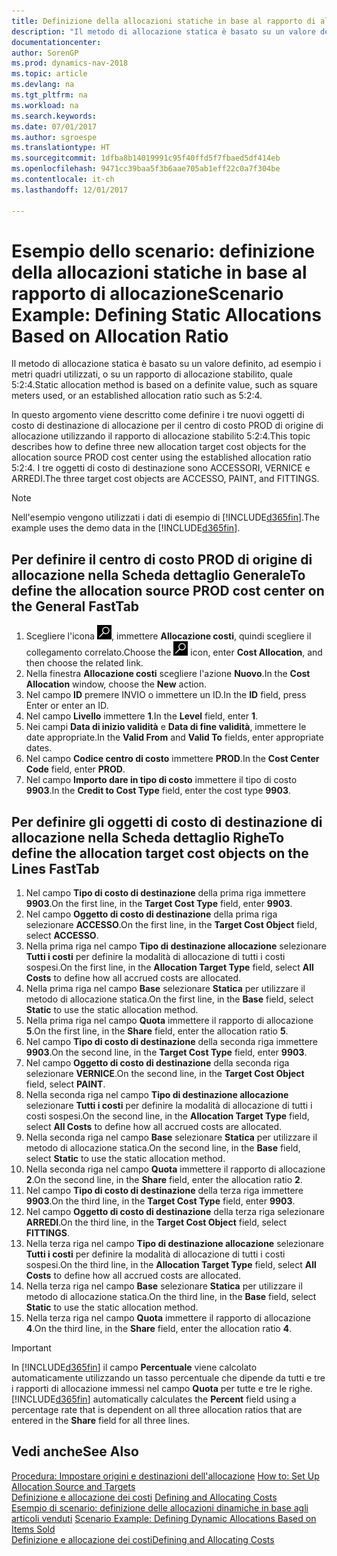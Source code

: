 ```yaml
---
title: Definizione della allocazioni statiche in base al rapporto di allocazione
description: "Il metodo di allocazione statica è basato su un valore definito, ad esempio i metri quadri utilizzati, o su un rapporto di allocazione stabilito, quale 5:2:4."
documentationcenter: 
author: SorenGP
ms.prod: dynamics-nav-2018
ms.topic: article
ms.devlang: na
ms.tgt_pltfrm: na
ms.workload: na
ms.search.keywords: 
ms.date: 07/01/2017
ms.author: sgroespe
ms.translationtype: HT
ms.sourcegitcommit: 1dfba8b14019991c95f40ffd5f7fbaed5df414eb
ms.openlocfilehash: 9471cc39baa5f3b6aae705ab1eff22c0a7f304be
ms.contentlocale: it-ch
ms.lasthandoff: 12/01/2017

---
```

# <a name="scenario-example-defining-static-allocations-based-on-allocation-ratio"></a><span data-ttu-id="e1ce8-103">Esempio dello scenario: definizione della allocazioni statiche in base al rapporto di allocazione</span><span class="sxs-lookup"><span data-stu-id="e1ce8-103">Scenario Example: Defining Static Allocations Based on Allocation Ratio</span></span>
<span data-ttu-id="e1ce8-104">Il metodo di allocazione statica è basato su un valore definito, ad esempio i metri quadri utilizzati, o su un rapporto di allocazione stabilito, quale 5:2:4.</span><span class="sxs-lookup"><span data-stu-id="e1ce8-104">Static allocation method is based on a definite value, such as square meters used, or an established allocation ratio such as 5:2:4.</span></span>  

<span data-ttu-id="e1ce8-105">In questo argomento viene descritto come definire i tre nuovi oggetti di costo di destinazione di allocazione per il centro di costo PROD di origine di allocazione utilizzando il rapporto di allocazione stabilito 5:2:4.</span><span class="sxs-lookup"><span data-stu-id="e1ce8-105">This topic describes how to define three new allocation target cost objects for the allocation source PROD cost center using the established allocation ratio 5:2:4.</span></span> <span data-ttu-id="e1ce8-106">I tre oggetti di costo di destinazione sono ACCESSORI, VERNICE e ARREDI.</span><span class="sxs-lookup"><span data-stu-id="e1ce8-106">The three target cost objects are ACCESSO, PAINT, and FITTINGS.</span></span>  

> [!NOTE]  
>  <span data-ttu-id="e1ce8-107">Nell'esempio vengono utilizzati i dati di esempio di [!INCLUDE[d365fin](includes/d365fin_md.md)].</span><span class="sxs-lookup"><span data-stu-id="e1ce8-107">The example uses the demo data in the [!INCLUDE[d365fin](includes/d365fin_md.md)].</span></span>  

## <a name="to-define-the-allocation-source-prod-cost-center-on-the-general-fasttab"></a><span data-ttu-id="e1ce8-108">Per definire il centro di costo PROD di origine di allocazione nella Scheda dettaglio Generale</span><span class="sxs-lookup"><span data-stu-id="e1ce8-108">To define the allocation source PROD cost center on the General FastTab</span></span>  

1.  <span data-ttu-id="e1ce8-109">Scegliere l'icona ![Cerca pagina o report](media/ui-search/search_small.png "icona Cerca pagina o report"), immettere **Allocazione costi**, quindi scegliere il collegamento correlato.</span><span class="sxs-lookup"><span data-stu-id="e1ce8-109">Choose the ![Search for Page or Report](media/ui-search/search_small.png "Search for Page or Report icon") icon, enter **Cost Allocation**, and then choose the related link.</span></span>  
2.  <span data-ttu-id="e1ce8-110">Nella finestra **Allocazione costi** scegliere l'azione **Nuovo**.</span><span class="sxs-lookup"><span data-stu-id="e1ce8-110">In the **Cost Allocation** window, choose the **New** action.</span></span>  
3.  <span data-ttu-id="e1ce8-111">Nel campo **ID** premere INVIO o immettere un ID.</span><span class="sxs-lookup"><span data-stu-id="e1ce8-111">In the **ID** field, press Enter or enter an ID.</span></span>  
4.  <span data-ttu-id="e1ce8-112">Nel campo **Livello** immettere **1**.</span><span class="sxs-lookup"><span data-stu-id="e1ce8-112">In the **Level** field, enter **1**.</span></span>  
5.  <span data-ttu-id="e1ce8-113">Nei campi **Data di inizio validità** e **Data di fine validità**, immettere le date appropriate.</span><span class="sxs-lookup"><span data-stu-id="e1ce8-113">In the **Valid From** and **Valid To** fields, enter appropriate dates.</span></span>  
6.  <span data-ttu-id="e1ce8-114">Nel campo **Codice centro di costo** immettere **PROD**.</span><span class="sxs-lookup"><span data-stu-id="e1ce8-114">In the **Cost Center Code** field, enter **PROD**.</span></span>  
7.  <span data-ttu-id="e1ce8-115">Nel campo **Importo dare in tipo di costo** immettere il tipo di costo **9903**.</span><span class="sxs-lookup"><span data-stu-id="e1ce8-115">In the **Credit to Cost Type** field, enter the cost type **9903**.</span></span>  

## <a name="to-define-the-allocation-target-cost-objects-on-the-lines-fasttab"></a><span data-ttu-id="e1ce8-116">Per definire gli oggetti di costo di destinazione di allocazione nella Scheda dettaglio Righe</span><span class="sxs-lookup"><span data-stu-id="e1ce8-116">To define the allocation target cost objects on the Lines FastTab</span></span>  

1.  <span data-ttu-id="e1ce8-117">Nel campo **Tipo di costo di destinazione** della prima riga immettere **9903**.</span><span class="sxs-lookup"><span data-stu-id="e1ce8-117">On the first line, in the **Target Cost Type** field, enter **9903**.</span></span>  
2.  <span data-ttu-id="e1ce8-118">Nel campo **Oggetto di costo di destinazione** della prima riga selezionare **ACCESSO**.</span><span class="sxs-lookup"><span data-stu-id="e1ce8-118">On the first line, in the **Target Cost Object** field, select **ACCESSO**.</span></span>  
3.  <span data-ttu-id="e1ce8-119">Nella prima riga nel campo **Tipo di destinazione allocazione** selezionare **Tutti i costi** per definire la modalità di allocazione di tutti i costi sospesi.</span><span class="sxs-lookup"><span data-stu-id="e1ce8-119">On the first line, in the **Allocation Target Type** field, select **All Costs** to define how all accrued costs are allocated.</span></span>  
4.  <span data-ttu-id="e1ce8-120">Nella prima riga nel campo **Base** selezionare **Statica** per utilizzare il metodo di allocazione statica.</span><span class="sxs-lookup"><span data-stu-id="e1ce8-120">On the first line, in the **Base** field, select **Static** to use the static allocation method.</span></span>  
5.  <span data-ttu-id="e1ce8-121">Nella prima riga nel campo **Quota** immettere il rapporto di allocazione **5**.</span><span class="sxs-lookup"><span data-stu-id="e1ce8-121">On the first line, in the **Share** field, enter the allocation ratio **5**.</span></span>  
6.  <span data-ttu-id="e1ce8-122">Nel campo **Tipo di costo di destinazione** della seconda riga immettere **9903**.</span><span class="sxs-lookup"><span data-stu-id="e1ce8-122">On the second line, in the **Target Cost Type** field, enter **9903**.</span></span>  
7.  <span data-ttu-id="e1ce8-123">Nel campo **Oggetto di costo di destinazione** della seconda riga selezionare **VERNICE**.</span><span class="sxs-lookup"><span data-stu-id="e1ce8-123">On the second line, in the **Target Cost Object** field, select **PAINT**.</span></span>  
8.  <span data-ttu-id="e1ce8-124">Nella seconda riga nel campo **Tipo di destinazione allocazione** selezionare **Tutti i costi** per definire la modalità di allocazione di tutti i costi sospesi.</span><span class="sxs-lookup"><span data-stu-id="e1ce8-124">On the second line, in the **Allocation Target Type** field, select **All Costs** to define how all accrued costs are allocated.</span></span>  
9. <span data-ttu-id="e1ce8-125">Nella seconda riga nel campo **Base** selezionare **Statica** per utilizzare il metodo di allocazione statica.</span><span class="sxs-lookup"><span data-stu-id="e1ce8-125">On the second line, in the **Base** field, select **Static** to use the static allocation method.</span></span>  
10. <span data-ttu-id="e1ce8-126">Nella seconda riga nel campo **Quota** immettere il rapporto di allocazione **2**.</span><span class="sxs-lookup"><span data-stu-id="e1ce8-126">On the second line, in the **Share** field, enter the allocation ratio **2**.</span></span>  
11. <span data-ttu-id="e1ce8-127">Nel campo **Tipo di costo di destinazione** della terza riga immettere **9903**.</span><span class="sxs-lookup"><span data-stu-id="e1ce8-127">On the third line, in the **Target Cost Type** field, enter **9903**.</span></span>  
12. <span data-ttu-id="e1ce8-128">Nel campo **Oggetto di costo di destinazione** della terza riga selezionare **ARREDI**.</span><span class="sxs-lookup"><span data-stu-id="e1ce8-128">On the third line, in the **Target Cost Object** field, select **FITTINGS**.</span></span>  
13. <span data-ttu-id="e1ce8-129">Nella terza riga nel campo **Tipo di destinazione allocazione** selezionare **Tutti i costi** per definire la modalità di allocazione di tutti i costi sospesi.</span><span class="sxs-lookup"><span data-stu-id="e1ce8-129">On the third line, in the **Allocation Target Type** field, select **All Costs** to define how all accrued costs are allocated.</span></span>  
14. <span data-ttu-id="e1ce8-130">Nella terza riga nel campo **Base** selezionare **Statica** per utilizzare il metodo di allocazione statica.</span><span class="sxs-lookup"><span data-stu-id="e1ce8-130">On the third line, in the **Base** field, select **Static** to use the static allocation method.</span></span>  
15. <span data-ttu-id="e1ce8-131">Nella terza riga nel campo **Quota** immettere il rapporto di allocazione **4**.</span><span class="sxs-lookup"><span data-stu-id="e1ce8-131">On the third line, in the **Share** field, enter the allocation ratio **4**.</span></span>  

> [!IMPORTANT]  
>  <span data-ttu-id="e1ce8-132">In [!INCLUDE[d365fin](includes/d365fin_md.md)] il campo **Percentuale** viene calcolato automaticamente utilizzando un tasso percentuale che dipende da tutti e tre i rapporti di allocazione immessi nel campo **Quota**  per tutte e tre le righe.</span><span class="sxs-lookup"><span data-stu-id="e1ce8-132">[!INCLUDE[d365fin](includes/d365fin_md.md)] automatically calculates the **Percent** field using a percentage rate that is dependent on all three allocation ratios that are entered in the **Share** field for all three lines.</span></span>  

## <a name="see-also"></a><span data-ttu-id="e1ce8-133">Vedi anche</span><span class="sxs-lookup"><span data-stu-id="e1ce8-133">See Also</span></span>  
<span data-ttu-id="e1ce8-134">[Procedura: Impostare origini e destinazioni dell'allocazione](finance-how-to-set-up-allocation-source-and-targets.md) </span><span class="sxs-lookup"><span data-stu-id="e1ce8-134">[How to: Set Up Allocation Source and Targets](finance-how-to-set-up-allocation-source-and-targets.md) </span></span>  
<span data-ttu-id="e1ce8-135">[Definizione e allocazione dei costi](finance-define-and-allocate-costs.md) </span><span class="sxs-lookup"><span data-stu-id="e1ce8-135">[Defining and Allocating Costs](finance-define-and-allocate-costs.md) </span></span>  
<span data-ttu-id="e1ce8-136">[Esempio di scenario: definizione delle allocazioni dinamiche in base agli articoli venduti](finance-scenario-example-defining-dynamic-allocations-based-on-items-sold.md) </span><span class="sxs-lookup"><span data-stu-id="e1ce8-136">[Scenario Example: Defining Dynamic Allocations Based on Items Sold](finance-scenario-example-defining-dynamic-allocations-based-on-items-sold.md) </span></span>  
[<span data-ttu-id="e1ce8-137">Definizione e allocazione dei costi</span><span class="sxs-lookup"><span data-stu-id="e1ce8-137">Defining and Allocating Costs</span></span>](finance-define-and-allocate-costs.md)


